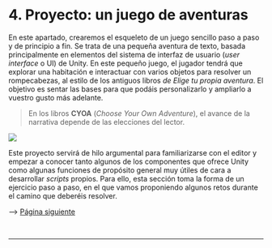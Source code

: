 # 4. Proyecto: un juego de aventuras

En este apartado, crearemos el esqueleto de un juego sencillo paso a
paso y de principio a fin. Se trata de una pequeña aventura de texto,
basada principalmente en elementos del sistema de interfaz de usuario
(_user_ _interface_ o UI) de Unity. En este pequeño juego, el jugador
tendrá que explorar una habitación e interactuar con varios objetos para
resolver un rompecabezas, al estilo de los antiguos libros _de Elige tu
propia aventura_. El objetivo es sentar las bases para que podáis
personalizarlo y ampliarlo a vuestro gusto más adelante.

> En los libros **CYOA** (_Choose Your Own Adventure_), el avance de la
> narrativa depende de las elecciones del lector.

![](images/part4/the_cave_of_time.jpg)

Este proyecto servirá de hilo argumental para familiarizarse con el
editor y empezar a conocer tanto algunos de los componentes que ofrece
Unity como algunas funciones de propósito general muy útiles de cara a
desarrollar _scripts_ propios. Para ello, esta sección toma la forma de
un ejercicio paso a paso, en el que vamos proponiendo algunos retos
durante el camino que deberéis resolver.

--> <a href="Parte4-1.md">Página siguiente</a>

<br /><hr />
